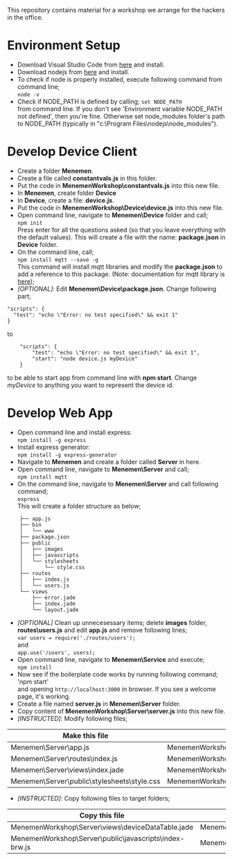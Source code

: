 This repository contains material for a workshop we arrange for the hackers in the office.   

# Environment Setup
* Download Visual Studio Code from [here](https://code.visualstudio.com) and install.
* Download nodejs from [here](https://nodejs.org/en/) and install.
* To check if node is properly installed, execute following command from command line;  
  `node -v`
* Check if NODE_PATH is defined by calling;
  `set NODE_PATH`  
  from command line. If you don't see 'Environment variable NODE_PATH not defined', then you're fine. 
  Otherwise set node_modules folder's path to NODE_PATH (typically in "c:\Program Files\nodejs\node_modules\"). 

# Develop Device Client
* Create a folder **Menemen**.
* Create a file called **constantvals.js** in this folder.
* Put the code in **MenemenWorkshop\constantvals.js** into this new file.
* In **Menemen**, create  folder **Device**
* In **Device**, create a file: **device.js**.
* Put the code in **MenemenWorkshop\Device\device.js** into this new file.
* Open command line, navigate to **Menemen\Device** folder and call;  
  `npm init`  
  Press enter for all the questions asked (so that you leave everything with the default values). 
  This will create a file with the name: **package.json** in **Device** folder.
* On the command line, call;    
  `npm install mqtt --save -g`  
  This command will install mqtt libraries and modify the **package.json** to add a reference to this package. 
  (Note: documentation for mqtt library is [here](https://www.npmjs.com/package/mqtt));
* *[OPTIONAL]*: Edit **Menemen\Device\package.json**. Change following part;  
```
"scripts": {   
  "test": "echo \"Error: no test specified\" && exit 1"   
}   
```
  to 
```
    "scripts": {
        "test": "echo \"Error: no test specified\" && exit 1",
        "start": "node device.js myDevice"
    }
```   
  to be able to start app from command line with **npm start**. Change *myDevice* to anything you want to represent the device id.


# Develop Web App
* Open command line and install express:  
  `npm install -g express`
* Install express generator:  
  `npm install -g express-generator`
* Navigate to **Menemen** and create a folder called **Server** in here.
* Open command line, navigate to **Menemen\Server** and call;  
  `npm install mqtt` 
* On the command line, navigate to **Menemen\Server** and call following command;  
  `express`  
  This will create a folder structure as below;
```   
    ├── app.js
    ├── bin
    │   └── www
    ├── package.json
    ├── public
    │   ├── images
    │   ├── javascripts
    │   └── stylesheets
    │       └── style.css
    ├── routes
    │   ├── index.js
    │   └── users.js
    └── views
        ├── error.jade
        ├── index.jade
        └── layout.jade
```   
* *[OPTIONAL]* Clean up unnecesessary items; delete **images** folder, **routes\users.js** and edit **app.js** and remove following lines;  
  `var users = require('./routes/users');`  
  and   
  `app.use('/users', users);`
* Open command line, navigate to **Menemen\Service** and execute;  
  `npm install`
* Now see if the boilerplate code works by running following command;  
  'npm start'  
  and opening `http://localhost:3000` in browser. If you see a welcome page, it's working.
* Create a file named **server.js** in **Menemen\Server** folder.
* Copy content of **MenemenWorkshop\Server\server.js** into this new file.
* *[INSTRUCTED]*: Modify following files;
<table>
    <thead>
        <th>Make this file</th>
        <th>look like this one</th>
    </thead>
    <tbody>
        <tr>
            <td>Menemen\Server\app.js</td>
            <td>MenemenWorkshop\Server\app.js</td>
        </tr>
        <tr>
            <td>Menemen\Server\routes\index.js</td>
            <td>MenemenWorkshop\Server\routes\index.js</td>
        </tr>
        <tr>
            <td>Menemen\Server\views\index.jade</td>
            <td>MenemenWorkshop\Server\views\index.jade</td>
        </tr>
        <tr>
            <td>Menemen\Server\public\stylesheets\style.css</td>
            <td>MenemenWorkshop\Server\public\stylesheets\style.css</td>
        </tr>                        
    </tbody>
</table>

* *[INSTRUCTED]*: Copy following files to target folders;
<table>
    <thead>
        <th>Copy this file</th>
        <th>to</th>
    </thead>
    <tbody>
        <tr>
            <td>MenemenWorkshop\Server\views\deviceDataTable.jade</td>
            <td>Menemen\Server\views\</td>
        </tr>
        <tr>
            <td>MenemenWorkshop\Server\public\javascripts\index-brw.js</td>
            <td>Menemen\Server\public\javascripts\</td>
        </tr>                      
    </tbody>
</table>
